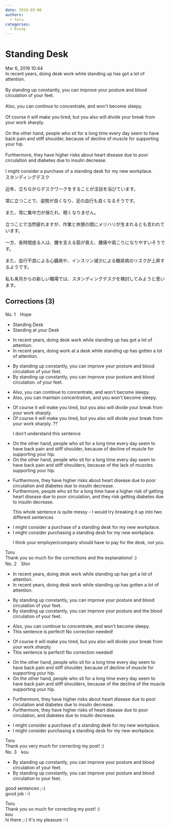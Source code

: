 ```yaml
---
date: 2016-03-06
authors:
  - toru
categories:
  - Essay
---
```


<h1 id="subject_show">Standing Desk</h1>
<div class="date">Mar 6, 2016 10:44</div>
<div id="post"><div id="body_show_ori">
In recent years, doing desk work while standing up has got a lot of attention.<br/><br/>By standing up constantly, you can improve your posture and blood circulation of your feet.<br/><br/>Also, you can continue to concentrate, and won't become sleepy.<br/><br/>Of course it will make you tired, but you also will divide your break from your work sharply.<br/><br/>On the other hand, people who sit for a long time every day seem to have back pain and stiff shoulder, because of decline of muscle for supporting your hip.<br/><br/>Furthermore, they have higher risks about heart disease due to poor circulation and diabetes due to insulin decrease.<br/><br/>I might consider a purchase of a standing desk for my new workplace.
</div></div>

<!-- more -->

<div id="post_ja"><div id="body_show_mo">
スタンディングデスク<br/><br/>近年、立ちながらデスクワークをすることが注目を浴びています。<br/><br/>常に立つことで、姿勢が良くなり、足の血行も良くなるそうです。<br/><br/>また、常に集中力が保たれ、眠くなりません。<br/><br/>立つことで当然疲れますが、作業と休憩の間にメリハリが生まれるとも言われています。<br/><br/>一方、長時間座る人は、腰を支える筋が衰え、腰痛や肩こりになりやすいそうです。<br/><br/>また、血行不良による心臓病や、インスリン減少による糖尿病のリスクが上昇するようです。<br/><br/>私も来月からの新しい職場では、スタンディングデスクを検討してみようと思います。
</div></div>

## Corrections (3)
<div id="block"><div class="first_name"> No. 1　<span class="just_name">Hope</span></div><div id="block2">
<ul class="correction_field">
<li class="incorrect">Standing Desk</li>
<li class="corrected correct">
Standing <span class="f_red">at your</span> Desk
</li>
</ul>
<ul class="correction_field">
<li class="incorrect">In recent years, doing desk work while standing up has got a lot of attention.</li>
<li class="corrected correct">
In recent years, doing <span class="f_red">work at a desk</span> while standing up has <span class="f_red">gotten</span> a lot of attention.
</li>
</ul>
<ul class="correction_field">
<li class="incorrect">By standing up constantly, you can improve your posture and blood circulation of your feet.</li>
<li class="corrected correct">
By standing up constantly, you can improve your posture and blood circulation. <span class="sline">of your feet.</span>
</li>
</ul>
<ul class="correction_field">
<li class="incorrect">Also, you can continue to concentrate, and won't become sleepy.</li>
<li class="corrected correct">
Also, you can <span class="f_red">maintain concentration</span>, and <span class="f_red">you</span> won't become sleepy.
</li>
</ul>
<ul class="correction_field">
<li class="incorrect">Of course it will make you tired, but you also will divide your break from your work sharply.</li>
<li class="corrected correct">
Of course it will make you tired, <span class="sline">but you also will divide your break from your work sharply.</span><span class="f_blue"> ??</span>
<p class="correction_comment">I don't understand this sentence</p>
</li>
</ul>
<ul class="correction_field">
<li class="incorrect">On the other hand, people who sit for a long time every day seem to have back pain and stiff shoulder, because of decline of muscle for supporting your hip.</li>
<li class="corrected correct">
On the other hand, people who sit for a long time every day seem to have back pain and stiff shoulder<span class="f_red">s</span>, because of <span class="f_red">the lack of muscles</span> supporting your hip.
</li>
</ul>
<ul class="correction_field">
<li class="incorrect">Furthermore, they have higher risks about heart disease due to poor circulation and diabetes due to insulin decrease.</li>
<li class="corrected correct">
Furthermore, <span class="f_red">people who sit for a long time </span>have <span class="f_red">a</span> higher risk <span class="f_red">of getting</span> heart disease due to poor circulation, <span class="f_red">and they risk getting </span>diabetes due to insulin decrease.
<p class="correction_comment">This whole sentence is quite messy - I would try breaking it up into two different sentences</p>
</li>
</ul>
<ul class="correction_field">
<li class="incorrect">I might consider a purchase of a standing desk for my new workplace.</li>
<li class="corrected correct">
I might consider <span class="f_red">purchasing</span> a standing desk for my new workplace.
<p class="correction_comment">I think your employer/company should have to pay for the desk, not you.</p>
</li>
</ul>
</div><div class="name"><span class="just_name">Toru</span><br>
Thank you so much for the corrections and the explanations! :)
</div>
</div>
<div id="block"><div class="first_name"> No. 2　<span class="just_name">Shin</span></div><div id="block2">
<ul class="correction_field">
<li class="incorrect">In recent years, doing desk work while standing up has got a lot of attention.</li>
<li class="corrected correct">
In recent years, doing desk work while standing up has <span class="f_red">gotten</span> a lot of attention.
</li>
</ul>
<ul class="correction_field">
<li class="incorrect">By standing up constantly, you can improve your posture and blood circulation of your feet.</li>
<li class="corrected correct">
By standing up constantly, you can improve your posture and <span class="f_blue">the </span>blood circulation of your feet.
</li>
</ul>
<ul class="correction_field">
<li class="incorrect">Also, you can continue to concentrate, and won't become sleepy.</li>
<li class="corrected perfect">This sentence is perfect! No correction needed!</li>
</ul>
<ul class="correction_field">
<li class="incorrect">Of course it will make you tired, but you also will divide your break from your work sharply.</li>
<li class="corrected perfect">This sentence is perfect! No correction needed!</li>
</ul>
<ul class="correction_field">
<li class="incorrect">On the other hand, people who sit for a long time every day seem to have back pain and stiff shoulder, because of decline of muscle for supporting your hip.</li>
<li class="corrected correct">
On the other hand, people who sit for a long time every day seem to have back pain and stiff <span class="f_red">shoulders</span>, because of <span class="f_blue">the </span>decline of <span class="f_blue">the </span>muscle supporting your hip.
</li>
</ul>
<ul class="correction_field">
<li class="incorrect">Furthermore, they have higher risks about heart disease due to poor circulation and diabetes due to insulin decrease.</li>
<li class="corrected correct">
Furthermore, they have higher risks <span class="f_red">of</span> heart disease due to poor circulation<span class="f_gray">,</span> and diabetes due to insulin decrease.
</li>
</ul>
<ul class="correction_field">
<li class="incorrect">I might consider a purchase of a standing desk for my new workplace.</li>
<li class="corrected correct">
I might consider <span class="f_red">purchasing</span> a standing desk for my new workplace.
</li>
</ul>
</div><div class="name"><span class="just_name">Toru</span><br>
Thank you very much for correcting my post! :)
</div>
</div>
<div id="block"><div class="first_name"> No. 3　<span class="just_name">kou</span></div><div id="block2">
<ul class="correction_field">
<li class="incorrect">By standing up constantly, you can improve your posture and blood circulation of your feet.</li>
<li class="corrected correct">
By standing up constantly, you can improve your posture and blood circulation to your feet.
</li>
</ul>
<p class="comment_small">
 good sentences ;-)
 <br/>
 good job :-)
</p>

</div><div class="name"><span class="just_name">Toru</span><br>
Thank you so much for correcting my post! :)
</div>
<div class="name"><span class="just_name">kou</span><br>
hi there ;-) It's my pleasure :-)
</div>
</div>
